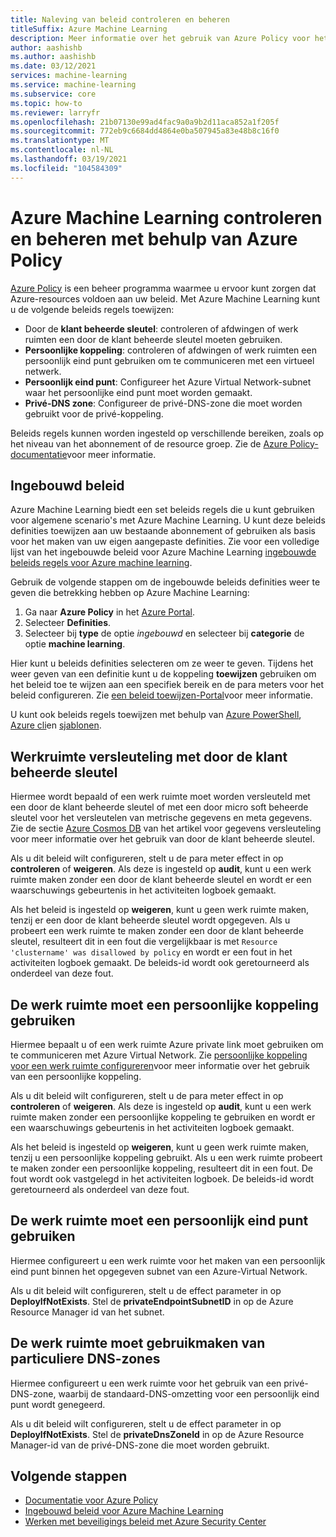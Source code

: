 ```yaml
---
title: Naleving van beleid controleren en beheren
titleSuffix: Azure Machine Learning
description: Meer informatie over het gebruik van Azure Policy voor het gebruik van ingebouwde beleids regels voor Azure Machine Learning om ervoor te zorgen dat uw werk ruimten voldoen aan uw vereisten.
author: aashishb
ms.author: aashishb
ms.date: 03/12/2021
services: machine-learning
ms.service: machine-learning
ms.subservice: core
ms.topic: how-to
ms.reviewer: larryfr
ms.openlocfilehash: 21b07130e99ad4fac9a0a9b2d11aca852a1f205f
ms.sourcegitcommit: 772eb9c6684dd4864e0ba507945a83e48b8c16f0
ms.translationtype: MT
ms.contentlocale: nl-NL
ms.lasthandoff: 03/19/2021
ms.locfileid: "104584309"
---
```

# <a name="audit-and-manage-azure-machine-learning-using-azure-policy"></a>Azure Machine Learning controleren en beheren met behulp van Azure Policy

[Azure Policy](../governance/policy/index.yml) is een beheer programma waarmee u ervoor kunt zorgen dat Azure-resources voldoen aan uw beleid. Met Azure Machine Learning kunt u de volgende beleids regels toewijzen:

* Door de **klant beheerde sleutel**: controleren of afdwingen of werk ruimten een door de klant beheerde sleutel moeten gebruiken.
* **Persoonlijke koppeling**: controleren of afdwingen of werk ruimten een persoonlijk eind punt gebruiken om te communiceren met een virtueel netwerk.
* **Persoonlijk eind punt**: Configureer het Azure Virtual Network-subnet waar het persoonlijke eind punt moet worden gemaakt.
* **Privé-DNS zone**: Configureer de privé-DNS-zone die moet worden gebruikt voor de privé-koppeling.

Beleids regels kunnen worden ingesteld op verschillende bereiken, zoals op het niveau van het abonnement of de resource groep. Zie de [Azure Policy-documentatie](../governance/policy/overview.md)voor meer informatie.

## <a name="built-in-policies"></a>Ingebouwd beleid

Azure Machine Learning biedt een set beleids regels die u kunt gebruiken voor algemene scenario's met Azure Machine Learning. U kunt deze beleids definities toewijzen aan uw bestaande abonnement of gebruiken als basis voor het maken van uw eigen aangepaste definities. Zie voor een volledige lijst van het ingebouwde beleid voor Azure Machine Learning [ingebouwde beleids regels voor Azure machine learning](../governance/policy/samples/built-in-policies.md#machine-learning).

Gebruik de volgende stappen om de ingebouwde beleids definities weer te geven die betrekking hebben op Azure Machine Learning:

1. Ga naar __Azure Policy__ in het [Azure Portal](https://portal.azure.com).
1. Selecteer __Definities__.
1. Selecteer bij __type__ de optie _ingebouwd_ en selecteer bij __categorie__ de optie __machine learning__.

Hier kunt u beleids definities selecteren om ze weer te geven. Tijdens het weer geven van een definitie kunt u de koppeling __toewijzen__ gebruiken om het beleid toe te wijzen aan een specifiek bereik en de para meters voor het beleid configureren. Zie [een beleid toewijzen-Portal](../governance/policy/assign-policy-portal.md)voor meer informatie.

U kunt ook beleids regels toewijzen met behulp van [Azure PowerShell](../governance/policy/assign-policy-powershell.md), [Azure cli](../governance/policy/assign-policy-azurecli.md)en [sjablonen](../governance/policy/assign-policy-template.md).

## <a name="workspace-encryption-with-customer-managed-key"></a>Werkruimte versleuteling met door de klant beheerde sleutel

Hiermee wordt bepaald of een werk ruimte moet worden versleuteld met een door de klant beheerde sleutel of met een door micro soft beheerde sleutel voor het versleutelen van metrische gegevens en meta gegevens. Zie de sectie [Azure Cosmos DB](concept-data-encryption.md#azure-cosmos-db) van het artikel voor gegevens versleuteling voor meer informatie over het gebruik van door de klant beheerde sleutel.

Als u dit beleid wilt configureren, stelt u de para meter effect in op __controleren__ of __weigeren__. Als deze is ingesteld op __audit__, kunt u een werk ruimte maken zonder een door de klant beheerde sleutel en wordt er een waarschuwings gebeurtenis in het activiteiten logboek gemaakt.

Als het beleid is ingesteld op __weigeren__, kunt u geen werk ruimte maken, tenzij er een door de klant beheerde sleutel wordt opgegeven. Als u probeert een werk ruimte te maken zonder een door de klant beheerde sleutel, resulteert dit in een fout die vergelijkbaar is met `Resource 'clustername' was disallowed by policy` en wordt er een fout in het activiteiten logboek gemaakt. De beleids-id wordt ook geretourneerd als onderdeel van deze fout.

## <a name="workspace-should-use-private-link"></a>De werk ruimte moet een persoonlijke koppeling gebruiken

Hiermee bepaalt u of een werk ruimte Azure private link moet gebruiken om te communiceren met Azure Virtual Network. Zie [persoonlijke koppeling voor een werk ruimte configureren](how-to-configure-private-link.md)voor meer informatie over het gebruik van een persoonlijke koppeling.

Als u dit beleid wilt configureren, stelt u de para meter effect in op __controleren__ of __weigeren__. Als deze is ingesteld op __audit__, kunt u een werk ruimte maken zonder een persoonlijke koppeling te gebruiken en wordt er een waarschuwings gebeurtenis in het activiteiten logboek gemaakt.

Als het beleid is ingesteld op __weigeren__, kunt u geen werk ruimte maken, tenzij u een persoonlijke koppeling gebruikt. Als u een werk ruimte probeert te maken zonder een persoonlijke koppeling, resulteert dit in een fout. De fout wordt ook vastgelegd in het activiteiten logboek. De beleids-id wordt geretourneerd als onderdeel van deze fout.

## <a name="workspace-should-use-private-endpoint"></a>De werk ruimte moet een persoonlijk eind punt gebruiken

Hiermee configureert u een werk ruimte voor het maken van een persoonlijk eind punt binnen het opgegeven subnet van een Azure-Virtual Network.

Als u dit beleid wilt configureren, stelt u de effect parameter in op __DeployIfNotExists__. Stel de __privateEndpointSubnetID__ in op de Azure Resource Manager id van het subnet.
## <a name="workspace-should-use-private-dns-zones"></a>De werk ruimte moet gebruikmaken van particuliere DNS-zones

Hiermee configureert u een werk ruimte voor het gebruik van een privé-DNS-zone, waarbij de standaard-DNS-omzetting voor een persoonlijk eind punt wordt genegeerd.

Als u dit beleid wilt configureren, stelt u de effect parameter in op __DeployIfNotExists__. Stel de __privateDnsZoneId__ in op de Azure Resource Manager-id van de privé-DNS-zone die moet worden gebruikt. 

## <a name="next-steps"></a>Volgende stappen

* [Documentatie voor Azure Policy](../governance/policy/overview.md)
* [Ingebouwd beleid voor Azure Machine Learning](policy-reference.md)
* [Werken met beveiligings beleid met Azure Security Center](../security-center/tutorial-security-policy.md)